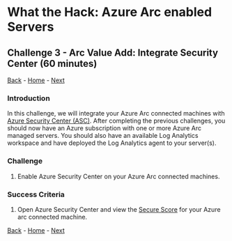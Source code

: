 # What the Hack: Azure Arc enabled Servers 

## Challenge 3 - Arc Value Add: Integrate Security Center (60 minutes)
[Back](challenge02.md) - [Home](../readme.md) - [Next](challenge04.md)

### Introduction

In this challenge, we will integrate your Azure Arc connected machines with [Azure Security Center (ASC)](https://docs.microsoft.com/en-us/azure/security-center/). After completing the previous challenges, you should now have an Azure subscription with one or more Azure Arc managed servers. You should also have an available Log Analytics workspace and have deployed the Log Analytics agent to your server(s). 

### Challenge

1. Enable Azure Security Center on your Azure Arc connected machines.

### Success Criteria

1. Open Azure Security Center and view the [Secure Score](https://docs.microsoft.com/en-us/azure/security-center/secure-score-security-controls) for your Azure arc connected machine.

[Back](challenge02.md) - [Home](../readme.md) - [Next](challenge04.md)